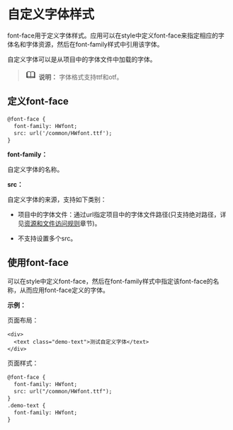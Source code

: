 # 自定义字体样式<a name="ZH-CN_TOPIC_0000001163812210"></a>

font-face用于定义字体样式。应用可以在style中定义font-face来指定相应的字体名和字体资源，然后在font-family样式中引用该字体。

自定义字体可以是从项目中的字体文件中加载的字体。

>![](../../public_sys-resources/icon-note.gif) **说明：** 
>字体格式支持ttf和otf。

## 定义font-face<a name="zh-cn_topic_0000001173324599_section185107316712"></a>

```
@font-face {   
  font-family: HWfont; 
  src: url('/common/HWfont.ttf'); 
}
```

**font-family：**

自定义字体的名称。

**src：**

自定义字体的来源，支持如下类别：

-   项目中的字体文件：通过url指定项目中的字体文件路径\(只支持绝对路径，详见[资源和文件访问规则](../../nottoctopics/zh-cn_topic_0000001127125012.md#section6620355202117)章节\)。

-   不支持设置多个src。

## 使用font-face<a name="zh-cn_topic_0000001173324599_section713052011710"></a>

可以在style中定义font-face，然后在font-family样式中指定该font-face的名称，从而应用font-face定义的字体。

**示例：**

页面布局：

```
<div>    
  <text class="demo-text">测试自定义字体</text>  
</div>
```

页面样式：

```
@font-face {
  font-family: HWfont;
  src: url("/common/HWfont.ttf");
}
.demo-text {
  font-family: HWfont;
}
```

